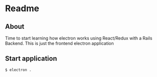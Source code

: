 # Readme
## About
Time to start learning how electron works using React/Redux with a Rails Backend. This is just the frontend electron application

## Start application
`$ electron .`
